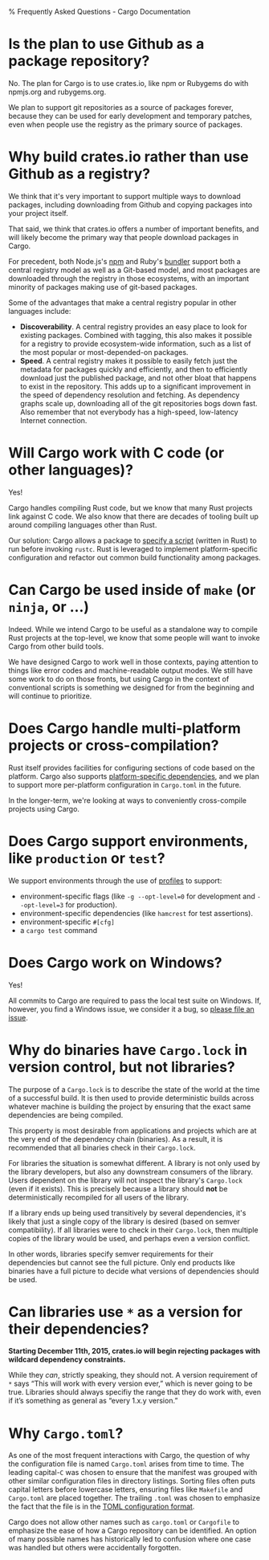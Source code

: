 % Frequently Asked Questions - Cargo Documentation

# Is the plan to use Github as a package repository?

No. The plan for Cargo is to use crates.io, like npm or Rubygems do with
npmjs.org and rubygems.org.

We plan to support git repositories as a source of packages forever,
because they can be used for early development and temporary patches,
even when people use the registry as the primary source of packages.

# Why build crates.io rather than use Github as a registry?

We think that it's very important to support multiple ways to download
packages, including downloading from Github and copying packages into
your project itself.

That said, we think that crates.io offers a number of important benefits, and
will likely become the primary way that people download packages in Cargo.

For precedent, both Node.js's [npm][1] and Ruby's [bundler][2] support both a
central registry model as well as a Git-based model, and most packages
are downloaded through the registry in those ecosystems, with an
important minority of packages making use of git-based packages.

[1]: https://www.npmjs.org
[2]: https://bundler.io

Some of the advantages that make a central registry popular in other
languages include:

* **Discoverability**. A central registry provides an easy place to look
  for existing packages. Combined with tagging, this also makes it
  possible for a registry to provide ecosystem-wide information, such as a
  list of the most popular or most-depended-on packages.
* **Speed**. A central registry makes it possible to easily fetch just
  the metadata for packages quickly and efficiently, and then to
  efficiently download just the published package, and not other bloat
  that happens to exist in the repository. This adds up to a significant
  improvement in the speed of dependency resolution and fetching. As
  dependency graphs scale up, downloading all of the git repositories bogs
  down fast. Also remember that not everybody has a high-speed,
  low-latency Internet connection.

# Will Cargo work with C code (or other languages)?

Yes!

Cargo handles compiling Rust code, but we know that many Rust projects
link against C code. We also know that there are decades of tooling
built up around compiling languages other than Rust.

Our solution: Cargo allows a package to [specify a script](build-script.html)
(written in Rust) to run before invoking `rustc`. Rust is leveraged to
implement platform-specific configuration and refactor out common build
functionality among packages.

# Can Cargo be used inside of `make` (or `ninja`, or ...)

Indeed. While we intend Cargo to be useful as a standalone way to
compile Rust projects at the top-level, we know that some people will
want to invoke Cargo from other build tools.

We have designed Cargo to work well in those contexts, paying attention
to things like error codes and machine-readable output modes. We still
have some work to do on those fronts, but using Cargo in the context of
conventional scripts is something we designed for from the beginning and
will continue to prioritize.

# Does Cargo handle multi-platform projects or cross-compilation?

Rust itself provides facilities for configuring sections of code based
on the platform. Cargo also supports [platform-specific
dependencies][target-deps], and we plan to support more per-platform
configuration in `Cargo.toml` in the future.

[target-deps]: manifest.html#the-dependencies-section

In the longer-term, we're looking at ways to conveniently cross-compile
projects using Cargo.

# Does Cargo support environments, like `production` or `test`?

We support environments through the use of [profiles][profile] to support:

[profile]: manifest.html#the-profile-sections

* environment-specific flags (like `-g --opt-level=0` for development
  and `--opt-level=3` for production).
* environment-specific dependencies (like `hamcrest` for test assertions).
* environment-specific `#[cfg]`
* a `cargo test` command

# Does Cargo work on Windows?

Yes!

All commits to Cargo are required to pass the local test suite on Windows.
If, however, you find a Windows issue, we consider it a bug, so [please file an
issue][3].

[3]: https://github.com/rust-lang/cargo/issues

# Why do binaries have `Cargo.lock` in version control, but not libraries?

The purpose of a `Cargo.lock` is to describe the state of the world at the time
of a successful build. It is then used to provide deterministic builds across
whatever machine is building the project by ensuring that the exact same
dependencies are being compiled.

This property is most desirable from applications and projects which are at the
very end of the dependency chain (binaries). As a result, it is recommended that
all binaries check in their `Cargo.lock`.

For libraries the situation is somewhat different. A library is not only used by
the library developers, but also any downstream consumers of the library. Users
dependent on the library will not inspect the library's `Cargo.lock` (even if it
exists). This is precisely because a library should **not** be deterministically
recompiled for all users of the library.

If a library ends up being used transitively by several dependencies, it's
likely that just a single copy of the library is desired (based on semver
compatibility). If all libraries were to check in their `Cargo.lock`, then
multiple copies of the library would be used, and perhaps even a version
conflict.

In other words, libraries specify semver requirements for their dependencies but
cannot see the full picture. Only end products like binaries have a full
picture to decide what versions of dependencies should be used.

# Can libraries use `*` as a version for their dependencies?

**Starting December 11th, 2015, crates.io will begin rejecting packages with
wildcard dependency constraints.**

While they _can_, strictly speaking, they should not. A version requirement
of `*` says “This will work with every version ever,” which is never going
to be true. Libraries should always specifiy the range that they do work with,
even if it’s something as general as “every 1.x.y version.”

# Why `Cargo.toml`?

As one of the most frequent interactions with Cargo, the question of why the
configuration file is named `Cargo.toml` arises from time to time. The leading
capital-`C` was chosen to ensure that the manifest was grouped with other
similar configuration files in directory listings. Sorting files often puts
capital letters before lowercase letters, ensuring files like `Makefile` and
`Cargo.toml` are placed together. The trailing `.toml` was chosen to emphasize
the fact that the file is in the [TOML configuration
format](https://github.com/toml-lang/toml).

Cargo does not allow other names such as `cargo.toml` or `Cargofile` to
emphasize the ease of how a Cargo repository can be identified. An option of
many possible names has historically led to confusion where one case was handled
but others were accidentally forgotten.
